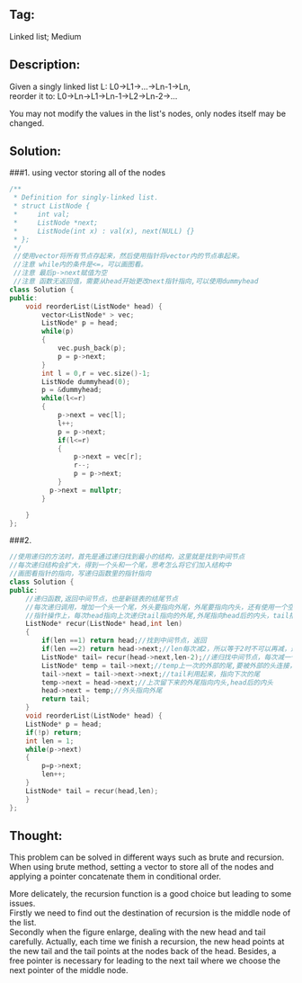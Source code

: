 ## Tag:
Linked list; Medium
## Description:
  
Given a singly linked list L: L0→L1→…→Ln-1→Ln,<br>
reorder it to: L0→Ln→L1→Ln-1→L2→Ln-2→…<br>

You may not modify the values in the list's nodes, only nodes itself may be changed.
## Solution:
###1. using vector storing all of the nodes
```c++
/**
 * Definition for singly-linked list.
 * struct ListNode {
 *     int val;
 *     ListNode *next;
 *     ListNode(int x) : val(x), next(NULL) {}
 * };
 */
 //使用vector将所有节点存起来，然后使用指针将vector内的节点串起来。
 //注意 while内的条件是<=，可以画图看。
 //注意 最后p->next赋值为空
 //注意 函数无返回值，需要从head开始更改next指针指向,可以使用dummyhead
class Solution {
public:
    void reorderList(ListNode* head) {
        vector<ListNode* > vec;
        ListNode* p = head;
        while(p)
        {
            vec.push_back(p);
            p = p->next;
        }
        int l = 0,r = vec.size()-1;
        ListNode dummyhead(0);
        p = &dummyhead;
        while(l<=r)
        {
            p->next = vec[l];
            l++;
            p = p->next;
            if(l<=r)
            {            
                p->next = vec[r];
                r--;
                p = p->next;
            }
          p->next = nullptr;
        }

    }
};
```
###2.
```c++
//使用递归的方法时，首先是通过递归找到最小的结构，这里就是找到中间节点
//每次递归结构会扩大，得到一个头和一个尾，思考怎么将它们加入结构中
//画图看指针的指向，写递归函数里的指针指向
class Solution {
public:
    //递归函数,返回中间节点，也是新链表的结尾节点
    //每次递归调用，增加一个头一个尾，外头要指向外尾，外尾要指向内头，还有使用一个空余指针,即tail指向下次的尾
    //指针操作上，每次head指向上次递归tail指向的外尾,外尾指向head后的内头，tail指向下次的尾
    ListNode* recur(ListNode* head,int len)
    {
        if(len ==1) return head;//找到中间节点，返回
        if(len ==2) return head->next;//len每次减2，所以等于2时不可以再减，返回
        ListNode* tail= recur(head->next,len-2);//递归找中间节点，每次减一个头一个尾
        ListNode* temp = tail->next;//temp上一次的外部的尾,要被外部的头连接，还要指向内部的头
        tail->next = tail->next->next;//tail利用起来，指向下次的尾
        temp->next = head->next;//上次留下来的外尾指向内头,head后的内头
        head->next = temp;//外头指向外尾
        return tail;
    }
    void reorderList(ListNode* head) {
    ListNode* p = head;
    if(!p) return;
    int len = 1;
    while(p->next)
    {
        p=p->next;
        len++;
    }
    ListNode* tail = recur(head,len); 
    }
};
```
## Thought:
This problem can be solved in different ways such as brute and recursion. <br>
When using brute method, setting a vector to store all of the nodes and applying a pointer concatenate them in conditional order.
  
More delicately, the recursion function is a good choice but leading to some issues. <br>
Firstly we need to find out the destination of recursion is the middle node of the list.<br>
Secondly when the figure enlarge, dealing with the new head and tail carefully. Actually, each time we finish a recursion,
the new head points at the new tail and the tail points at the nodes back of the head. Besides, a free pointer is necessary 
for leading to the next tail where we choose the next pointer of the middle node.





